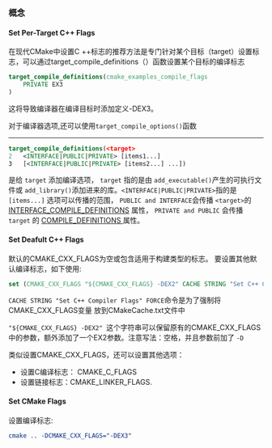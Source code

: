 ### 概念

#### Set Per-Target C++ Flags

在现代CMake中设置C ++标志的推荐方法是专门针对某个目标（target）设置标志，可以通过target_compile_definitions（）函数设置某个目标的编译标志

```cmake
target_compile_definitions(cmake_examples_compile_flags
    PRIVATE EX3
)
```

这将导致编译器在编译目标时添加定义-DEX3。

对于编译器选项,还可以使用`target_compile_options()`函数

---

```cmake
target_compile_definitions(<target>
2   <INTERFACE|PUBLIC|PRIVATE> [items1...]
3   [<INTERFACE|PUBLIC|PRIVATE> [items2...] ...])
```

是给 `target` 添加编译选项， `target` 指的是由 `add_executable()`产生的可执行文件或 `add_library()`添加进来的库。`<INTERFACE|PUBLIC|PRIVATE>`指的是`[items...]` 选项可以传播的范围， `PUBLIC and INTERFACE`会传播 `<target>`的 [INTERFACE_COMPILE_DEFINITIONS](https://cmake.org/cmake/help/v3.0/prop_tgt/INTERFACE_COMPILE_DEFINITIONS.html#prop_tgt:INTERFACE_COMPILE_DEFINITIONS) 属性， `PRIVATE and PUBLIC` 会传播 `target` 的 [COMPILE_DEFINITIONS ](https://cmake.org/cmake/help/v3.0/prop_tgt/COMPILE_DEFINITIONS.html#prop_tgt:COMPILE_DEFINITIONS)属性。

####  Set Deafult C++ Flags

默认的CMAKE_CXX_FLAGS为空或包含适用于构建类型的标志。 要设置其他默认编译标志，如下使用:

```cmake
set (CMAKE_CXX_FLAGS "${CMAKE_CXX_FLAGS} -DEX2" CACHE STRING "Set C++ Compiler Flags" FORCE)
```

`CACHE STRING "Set C++ Compiler Flags" FORCE`命令是为了强制将CMAKE_CXX_FLAGS变量 放到CMakeCache.txt文件中 

`"${CMAKE_CXX_FLAGS} -DEX2" `这个字符串可以保留原有的CMAKE_CXX_FLAGS中的参数，额外添加了一个EX2参数。注意写法：空格，并且参数前加了 `-D`

类似设置CMAKE_CXX_FLAGS，还可以设置其他选项：

- 设置C编译标志： CMAKE_C_FLAGS
- 设置链接标志：CMAKE_LINKER_FLAGS.

#### Set CMake Flags

设置编译标志:

```cmake
cmake .. -DCMAKE_CXX_FLAGS="-DEX3"
```

